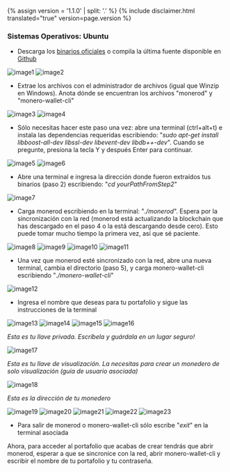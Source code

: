 {% assign version = '1.1.0' | split: '.' %}
{% include disclaimer.html translated="true" version=page.version %}
### Sistemas Operativos:  Ubuntu

- Descarga los [binarios oficiales](https://getmonero.org/downloads/) o compila la última fuente disponible en [Github](https://github.com/monero-project/bitmonero)

![image1](https://github.com/luuul/monero-site/blob/master/knowledge-base/user-guides/png/create_wallet/1.png)
![image2](https://github.com/luuul/monero-site/blob/master/knowledge-base/user-guides/png/create_wallet/2.png)

- Extrae los archivos con el administrador de archivos (igual que Winzip en Windows). Anota dónde se encuentran los archivos "monerod" y "monero-wallet-cli"

![image3](https://github.com/luuul/monero-site/blob/master/knowledge-base/user-guides/png/create_wallet/3.png)
![image4](https://github.com/luuul/monero-site/blob/master/knowledge-base/user-guides/png/create_wallet/4.png)

- Sólo necesitas hacer este paso una vez: abre una terminal (ctrl+alt+t) e instala las dependencias requeridas escribiendo: "*sudo apt-get install libboost-all-dev libssl-dev libevent-dev libdb++-dev*". Cuando se pregunte, presiona la tecla Y y después Enter para continuar.

![image5](https://github.com/luuul/monero-site/blob/master/knowledge-base/user-guides/png/create_wallet/5.png)
![image6](https://github.com/luuul/monero-site/blob/master/knowledge-base/user-guides/png/create_wallet/6.png)

- Abre una terminal e ingresa la dirección donde fueron extraídos tus binarios (paso 2) escribiendo: "*cd yourPathFromStep2*"

![image7](https://github.com/luuul/monero-site/blob/master/knowledge-base/user-guides/png/create_wallet/7.png)

- Carga monerod escribiendo en la terminal: "*./monerod*". Espera por la sincronización con la red (monerod está actualizando la blockchain que has descargado en el paso 4 o la está descargando desde cero). Esto puede tomar mucho tiempo la primera vez, así que sé paciente.

![image8](https://github.com/luuul/monero-site/blob/master/knowledge-base/user-guides/png/create_wallet/8.png)
![image9](https://github.com/luuul/monero-site/blob/master/knowledge-base/user-guides/png/create_wallet/9.png)
![image10](https://github.com/luuul/monero-site/blob/master/knowledge-base/user-guides/png/create_wallet/10.png)
![image11](https://github.com/luuul/monero-site/blob/master/knowledge-base/user-guides/png/create_wallet/11.png)

- Una vez que monerod esté sincronizado con la red, abre una nueva terminal, cambia el directorio (paso 5), y carga monero-wallet-cli escribiendo "*./monero-wallet-cli*"

![image12](https://github.com/luuul/monero-site/blob/master/knowledge-base/user-guides/png/create_wallet/12.png)

- Ingresa el nombre que deseas para tu portafolio y sigue las instrucciones de la terminal

![image13](https://github.com/luuul/monero-site/blob/master/knowledge-base/user-guides/png/create_wallet/13.png)
![image14](https://github.com/luuul/monero-site/blob/master/knowledge-base/user-guides/png/create_wallet/14.png)
![image15](https://github.com/luuul/monero-site/blob/master/knowledge-base/user-guides/png/create_wallet/15.png)
![image16](https://github.com/luuul/monero-site/blob/master/knowledge-base/user-guides/png/create_wallet/16.png)

*Esta es tu llave privada. Escríbela y guárdala en un lugar seguro!*

![image17](https://github.com/luuul/monero-site/blob/master/knowledge-base/user-guides/png/create_wallet/17.png)

*Esta es tu llave de visualización. La necesitas para crear un monedero de solo visualización (guía de usuario asociada)*

![image18](https://github.com/luuul/monero-site/blob/master/knowledge-base/user-guides/png/create_wallet/18.png)

*Esta es la dirección de tu monedero*

![image19](https://github.com/luuul/monero-site/blob/master/knowledge-base/user-guides/png/create_wallet/19.png)
![image20](https://github.com/luuul/monero-site/blob/master/knowledge-base/user-guides/png/create_wallet/20.png)
![image21](https://github.com/luuul/monero-site/blob/master/knowledge-base/user-guides/png/create_wallet/21.png)
![image22](https://github.com/luuul/monero-site/blob/master/knowledge-base/user-guides/png/create_wallet/22.png)
![image23](https://github.com/luuul/monero-site/blob/master/knowledge-base/user-guides/png/create_wallet/23.png)

- Para salir de monerod o monero-wallet-cli sólo escribe "*exit*" en la terminal asociada

Ahora, para acceder al portafolio que acabas de crear tendrás que abrir monerod, esperar a que se sincronice con la red, abrir monero-wallet-cli y escribir el nombre de tu portafolio y tu contraseña.
